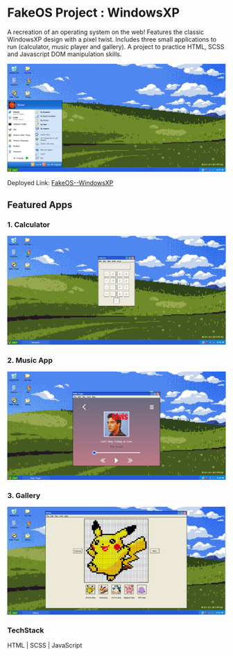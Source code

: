 # FakeOS Project : WindowsXP  

A recreation of an operating system on the web! Features the classic WindowsXP design with a pixel twist. Includes three small applications to run (calculator, music player and gallery). A project to practice HTML, SCSS and Javascript DOM manipulation skills. 

![Screenshot](./assets/desktop.png)


Deployed Link: [FakeOS--WindowsXP](https://fake-os-seven.vercel.app/)

## Featured Apps

### 1. Calculator
![Screenshot](./assets/calculators.png)
### 2. Music App
![Screenshot](./assets/music.png)
### 3. Gallery
![Screenshot](./assets/gallerys.png)
### TechStack
HTML | SCSS | JavaScript
